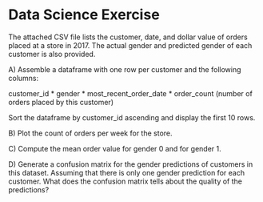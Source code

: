 # Data Science Exercise
The attached CSV file lists the customer, date, and dollar value of orders placed at a store in 2017. The actual gender and predicted gender of each customer is also provided.

A) Assemble a dataframe with one row per customer and the following columns:

customer_id * gender * most_recent_order_date * order_count (number of orders placed by this customer)

Sort the dataframe by customer_id ascending and display the first 10 rows.

 
B) Plot the count of orders per week for the store.

 
C) Compute the mean order value for gender 0 and for gender 1. 

 
D) Generate a confusion matrix for the gender predictions of customers in this dataset. Assuming that there is only one gender prediction for each customer. What does the confusion matrix tells about the quality of the predictions?

